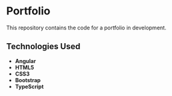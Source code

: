 # Portfolio

This repository contains the code for a portfolio in development.

## Technologies Used

- **Angular**
- **HTML5**
- **CSS3**
- **Bootstrap**
- **TypeScript**
